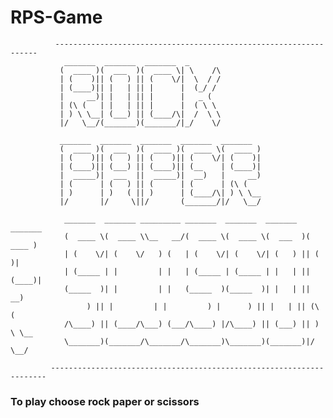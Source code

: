 # RPS-Game

              ------------------------------------------------------------------
                _______  _______  _______  _
               (  ____ )(  ___  )(  ____ \| \    /\
               | (    )|| (   ) || (    \/|  \  / /
               | (____)|| |   | || |      |  (_/ /
               |     __)| |   | || |      |   _ (
               | (\ (   | |   | || |      |  ( \ \
               | ) \ \__| (___) || (____/\|  /  \ \
               |/   \__/(_______)(_______/|_/    \/
 
               _______  _______  _______  _______  _______
               (  ____ )(  ___  )(  ____ )(  ____ \(  ____ )
               | (    )|| (   ) || (    )|| (    \/| (    )|
               | (____)|| (___) || (____)|| (__    | (____)|
               |  _____)|  ___  ||  _____)|  __)   |     __)
               | (      | (   ) || (      | (      | (\ (
               | )      | )   ( || )      | (____/\| ) \ \__
               |/       |/     \||/       (_______/|/   \__/
 
                _______  _______ _________ _______  _______  _______  _______
                (  ____ \(  ____ \\__   __/(  ____ \(  ____ \(  ___  )(  ____ )
                | (    \/| (    \/   ) (   | (    \/| (    \/| (   ) || (    )|
                | (_____ | |         | |   | (_____ | (_____ | |   | || (____)|
                (_____  )| |         | |   (_____  )(_____  )| |   | ||     __)
                     ) || |         | |         ) |      ) || |   | || (\ (
                /\____) || (____/\___) (___/\____) |/\____) || (___) || ) \ \__
                \_______)(_______/\_______/\_______)\_______)(_______)|/   \__/
 
             ---------------------------------------------------------------------

### To play choose rock paper or scissors  
